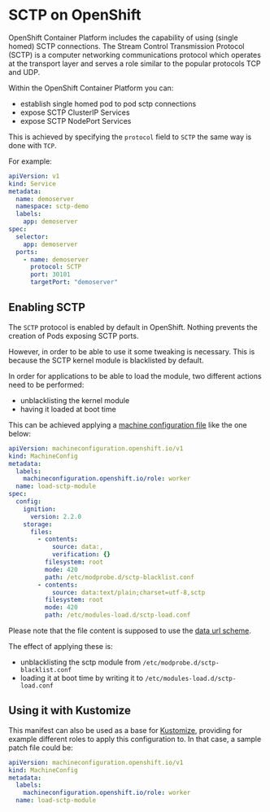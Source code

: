 # SCTP on OpenShift

OpenShift Container Platform includes the capability of using (single homed) SCTP connections.
The Stream Control Transmission Protocol (SCTP) is a computer networking communications protocol which operates at the transport layer and serves a role similar to the popular protocols TCP and UDP.

Within the OpenShift Container Platform you can:

- establish single homed pod to pod sctp connections
- expose SCTP ClusterIP Services
- expose SCTP NodePort Services

This is achieved by specifying the `protocol` field to `SCTP` the same way is done with `TCP`.

For example:

```yaml
apiVersion: v1
kind: Service
metadata:
  name: demoserver
  namespace: sctp-demo
  labels:
    app: demoserver
spec:
  selector:
    app: demoserver
  ports:
    - name: demoserver
      protocol: SCTP
      port: 30101
      targetPort: "demoserver"
```

## Enabling SCTP

The `SCTP` protocol is enabled by default in OpenShift. Nothing prevents the creation of Pods exposing SCTP ports.

However, in order to be able to use it some tweaking is necessary. This is because the SCTP kernel module is blacklisted by default.

In order for applications to be able to load the module, two different actions need to be performed:

- unblacklisting the kernel module
- having it loaded at boot time

This can be achieved applying a [machine configuration file](https://github.com/openshift/machine-config-operator) like the one below:

```yaml
apiVersion: machineconfiguration.openshift.io/v1
kind: MachineConfig
metadata:
  labels:
    machineconfiguration.openshift.io/role: worker
  name: load-sctp-module
spec:
  config:
    ignition:
      version: 2.2.0
    storage:
      files:
        - contents:
            source: data:,
            verification: {}
          filesystem: root
          mode: 420
          path: /etc/modprobe.d/sctp-blacklist.conf
        - contents:
            source: data:text/plain;charset=utf-8,sctp
          filesystem: root
          mode: 420
          path: /etc/modules-load.d/sctp-load.conf
```

Please note that the file content is supposed to use the [data url scheme](https://tools.ietf.org/html/rfc2397).

The effect of applying these is:

- unblacklisting the sctp module from `/etc/modprobe.d/sctp-blacklist.conf`
- loading it at boot time by writing it to `/etc/modules-load.d/sctp-load.conf`

## Using it with Kustomize

This manifest can also be used as a base for [Kustomize](https://github.com/kubernetes-sigs/kustomize), providing for example different roles to apply this configuration to.
In that case, a sample patch file could be:

```yaml
apiVersion: machineconfiguration.openshift.io/v1
kind: MachineConfig
metadata:
  labels:
    machineconfiguration.openshift.io/role: worker
  name: load-sctp-module
```
